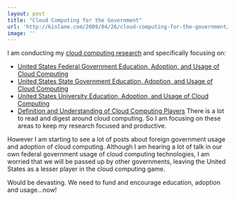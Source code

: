 ```yaml
---
layout: post
title: "Cloud Computing for the Government"
url: 'http://kinlane.com/2009/04/26/cloud-computing-for-the-government/'
image: ''
---
```


I am conducting my [cloud computing research][1] and specifically focusing on:

  * [United States Federal Government Education, Adoption, and Usage of Cloud Computing][2]
  * [United States State Government Education, Adoption, and Usage of Cloud Computing][3]
  * [United States University Education, Adoption, and Usage of Cloud Computing][4]
  * [Definition and Understanding of Cloud Computing Players][5]
There is a lot to read and digest around cloud computing. So I am focusing on these areas to keep my research focused and productive.

However I am starting to see a lot of posts about foreign government usage and adoption of cloud computing. Although I am hearing a lot of talk in our own federal government usage of cloud computing technologies, I am worried that we will be passed up by other governments, leaving the United States as a lesser player in the cloud computing game.

Would be devasting. We need to fund and encourage education, adoption and usage...now!

   [1]: http://cloud.kinlane.com
   [2]: http://sites.google.com/a/kinlane.com/cloud-computing/federal-government
   [3]: http://sites.google.com/a/kinlane.com/cloud-computing/state-government
   [4]: http://sites.google.com/a/kinlane.com/cloud-computing/universities
   [5]: http://sites.google.com/a/kinlane.com/cloud-computing/players
